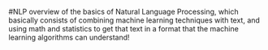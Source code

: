 #NLP
overview of the basics of Natural Language Processing, which basically consists of combining machine learning techniques with text, and using math and statistics to get that text in a format that the machine learning algorithms can understand!
